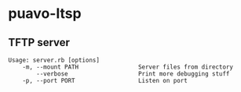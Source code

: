 # puavo-ltsp

## TFTP server

    Usage: server.rb [options]
        -m, --mount PATH                 Server files from directory
            --verbose                    Print more debugging stuff
        -p, --port PORT                  Listen on port
